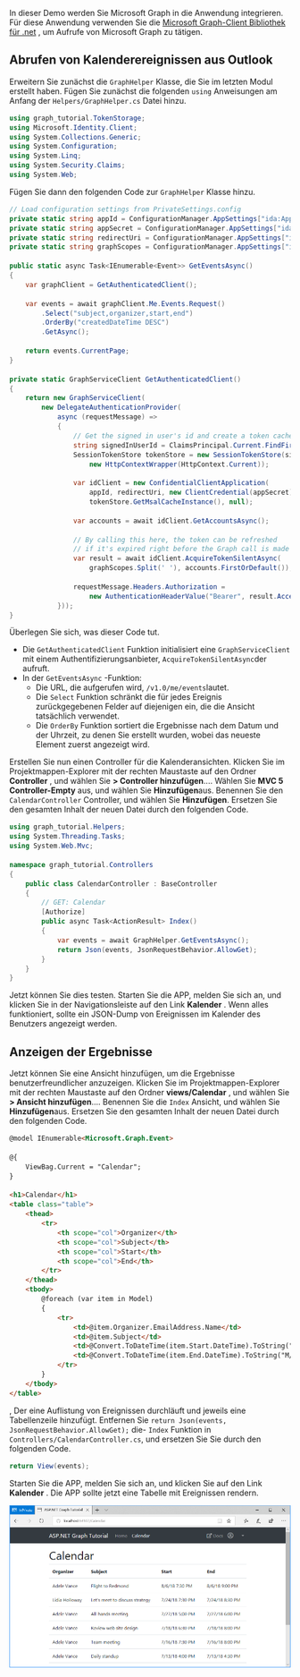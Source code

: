<!-- markdownlint-disable MD002 MD041 -->

In dieser Demo werden Sie Microsoft Graph in die Anwendung integrieren. Für diese Anwendung verwenden Sie die [Microsoft Graph-Client Bibliothek für .net](https://github.com/microsoftgraph/msgraph-sdk-dotnet) , um Aufrufe von Microsoft Graph zu tätigen.

## <a name="get-calendar-events-from-outlook"></a>Abrufen von Kalenderereignissen aus Outlook

Erweitern Sie zunächst die `GraphHelper` Klasse, die Sie im letzten Modul erstellt haben. Fügen Sie zunächst die folgenden `using` Anweisungen am Anfang der `Helpers/GraphHelper.cs` Datei hinzu.

```cs
using graph_tutorial.TokenStorage;
using Microsoft.Identity.Client;
using System.Collections.Generic;
using System.Configuration;
using System.Linq;
using System.Security.Claims;
using System.Web;
```

Fügen Sie dann den folgenden Code zur `GraphHelper` Klasse hinzu.

```cs
// Load configuration settings from PrivateSettings.config
private static string appId = ConfigurationManager.AppSettings["ida:AppId"];
private static string appSecret = ConfigurationManager.AppSettings["ida:AppSecret"];
private static string redirectUri = ConfigurationManager.AppSettings["ida:RedirectUri"];
private static string graphScopes = ConfigurationManager.AppSettings["ida:AppScopes"];

public static async Task<IEnumerable<Event>> GetEventsAsync()
{
    var graphClient = GetAuthenticatedClient();

    var events = await graphClient.Me.Events.Request()
        .Select("subject,organizer,start,end")
        .OrderBy("createdDateTime DESC")
        .GetAsync();

    return events.CurrentPage;
}

private static GraphServiceClient GetAuthenticatedClient()
{
    return new GraphServiceClient(
        new DelegateAuthenticationProvider(
            async (requestMessage) =>
            {
                // Get the signed in user's id and create a token cache
                string signedInUserId = ClaimsPrincipal.Current.FindFirst(ClaimTypes.NameIdentifier).Value;
                SessionTokenStore tokenStore = new SessionTokenStore(signedInUserId,
                    new HttpContextWrapper(HttpContext.Current));

                var idClient = new ConfidentialClientApplication(
                    appId, redirectUri, new ClientCredential(appSecret),
                    tokenStore.GetMsalCacheInstance(), null);

                var accounts = await idClient.GetAccountsAsync();

                // By calling this here, the token can be refreshed
                // if it's expired right before the Graph call is made
                var result = await idClient.AcquireTokenSilentAsync(
                    graphScopes.Split(' '), accounts.FirstOrDefault());

                requestMessage.Headers.Authorization =
                    new AuthenticationHeaderValue("Bearer", result.AccessToken);
            }));
}
```

Überlegen Sie sich, was dieser Code tut.

- Die `GetAuthenticatedClient` Funktion initialisiert eine `GraphServiceClient` mit einem Authentifizierungsanbieter, `AcquireTokenSilentAsync`der aufruft.
- In der `GetEventsAsync` -Funktion:
  - Die URL, die aufgerufen wird, `/v1.0/me/events`lautet.
  - Die `Select` Funktion schränkt die für jedes Ereignis zurückgegebenen Felder auf diejenigen ein, die die Ansicht tatsächlich verwendet.
  - Die `OrderBy` Funktion sortiert die Ergebnisse nach dem Datum und der Uhrzeit, zu denen Sie erstellt wurden, wobei das neueste Element zuerst angezeigt wird.

Erstellen Sie nun einen Controller für die Kalenderansichten. Klicken Sie im Projektmappen-Explorer mit der rechten Maustaste auf den Ordner **Controller** , und wählen Sie **> Controller hinzufügen**.... Wählen Sie **MVC 5 Controller-Empty** aus, und wählen Sie **Hinzufügen**aus. Benennen Sie den `CalendarController` Controller, und wählen Sie **Hinzufügen**. Ersetzen Sie den gesamten Inhalt der neuen Datei durch den folgenden Code.

```cs
using graph_tutorial.Helpers;
using System.Threading.Tasks;
using System.Web.Mvc;

namespace graph_tutorial.Controllers
{
    public class CalendarController : BaseController
    {
        // GET: Calendar
        [Authorize]
        public async Task<ActionResult> Index()
        {
            var events = await GraphHelper.GetEventsAsync();
            return Json(events, JsonRequestBehavior.AllowGet);
        }
    }
}
```

Jetzt können Sie dies testen. Starten Sie die APP, melden Sie sich an, und klicken Sie in der Navigationsleiste auf den Link **Kalender** . Wenn alles funktioniert, sollte ein JSON-Dump von Ereignissen im Kalender des Benutzers angezeigt werden.

## <a name="display-the-results"></a>Anzeigen der Ergebnisse

Jetzt können Sie eine Ansicht hinzufügen, um die Ergebnisse benutzerfreundlicher anzuzeigen. Klicken Sie im Projektmappen-Explorer mit der rechten Maustaste auf den Ordner **views/Calendar** , und wählen Sie **> Ansicht hinzufügen**.... Benennen Sie die `Index` Ansicht, und wählen Sie **Hinzufügen**aus. Ersetzen Sie den gesamten Inhalt der neuen Datei durch den folgenden Code.

```html
@model IEnumerable<Microsoft.Graph.Event>

@{
    ViewBag.Current = "Calendar";
}

<h1>Calendar</h1>
<table class="table">
    <thead>
        <tr>
            <th scope="col">Organizer</th>
            <th scope="col">Subject</th>
            <th scope="col">Start</th>
            <th scope="col">End</th>
        </tr>
    </thead>
    <tbody>
        @foreach (var item in Model)
        {
            <tr>
                <td>@item.Organizer.EmailAddress.Name</td>
                <td>@item.Subject</td>
                <td>@Convert.ToDateTime(item.Start.DateTime).ToString("M/d/yy h:mm tt")</td>
                <td>@Convert.ToDateTime(item.End.DateTime).ToString("M/d/yy h:mm tt")</td>
            </tr>
        }
    </tbody>
</table>
```

, Der eine Auflistung von Ereignissen durchläuft und jeweils eine Tabellenzeile hinzufügt. Entfernen Sie `return Json(events, JsonRequestBehavior.AllowGet);` die- `Index` Funktion in `Controllers/CalendarController.cs`, und ersetzen Sie Sie durch den folgenden Code.

```cs
return View(events);
```

Starten Sie die APP, melden Sie sich an, und klicken Sie auf den Link **Kalender** . Die APP sollte jetzt eine Tabelle mit Ereignissen rendern.

![Screenshot der Ereignistabelle](./images/add-msgraph-01.png)